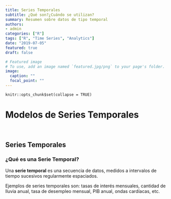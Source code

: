```yaml
---
title: Series Temporales
subtitle: ¿Qué son?¿Cuándo se utilizan?
summary: Resumen sobre datos de tipo temporal
authors:
- admin
categories: ["R"]
tags: ["R", "Time Series", "Analytics"]
date: "2019-07-05"
featured: true
draft: false

# Featured image
# To use, add an image named `featured.jpg/png` to your page's folder. 
image:
  caption: ""
  focal_point: ""
---
```


```{r setup, include=FALSE}
knitr::opts_chunk$set(collapse = TRUE)
```

# Modelos de Series Temporales

<br>

## Series Temporales

### ¿Qué es una Serie Temporal?

Una **serie temporal** es una secuencia de datos, medidos a intervalos de tiempo sucesivos regularmente espaciados.

Ejemplos de series temporales son: tasas de interés mensuales, cantidad de lluvia anual, tasa de desempleo mensual, PIB anual, ondas cardíacas, etc.

<br>
